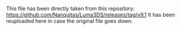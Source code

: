 This file has been directly taken from this repository: https://github.com/Nanquitas/Luma3DS/releases/tag/v9.1
It has been reuploaded here in case the original file goes down.